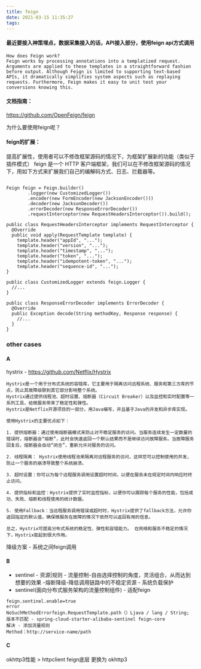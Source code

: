 ```yaml
---
title: feign
date: 2021-03-15 11:35:27
tags:
---
```

#### 最近要接入神策埋点，数据采集接入的话，API接入部分，使用feign api方式调用

```
How does Feign work?
Feign works by processing annotations into a templatized request. Arguments are applied to these templates in a straightforward fashion before output. Although Feign is limited to supporting text-based APIs, it dramatically simplifies system aspects such as replaying requests. Furthermore, Feign makes it easy to unit test your conversions knowing this.
```
#### 文档指南：
https://github.com/OpenFeign/feign

为什么要使用feign呢？

#### feign的扩展：

提高扩展性，使用者可以不修改框架源码的情况下，为框架扩展新的功能（类似于插件模式）
feign 是一个 HTTP 客户端框架，我们可以在不修改框架源码的情况下，用如下方式来扩展我们自己的编解码方式、日志、拦截器等。
```

Feign feign = Feign.builder()
        .logger(new CustomizedLogger())
        .encoder(new FormEncoder(new JacksonEncoder()))
        .decoder(new JacksonDecoder())
        .errorDecoder(new ResponseErrorDecoder())
        .requestInterceptor(new RequestHeadersInterceptor()).build();

public class RequestHeadersInterceptor implements RequestInterceptor {  
  @Override
  public void apply(RequestTemplate template) {
    template.header("appId", "...");
    template.header("version", "...");
    template.header("timestamp", "...");
    template.header("token", "...");
    template.header("idempotent-token", "...");
    template.header("sequence-id", "...");
}

public class CustomizedLogger extends feign.Logger {
  //...
}

public class ResponseErrorDecoder implements ErrorDecoder {
  @Override
  public Exception decode(String methodKey, Response response) {
    //...
  }
}
```



### other cases
#### A
hystrix - https://github.com/Netflix/Hystrix
```
Hystrix是一个用于分布式系统的容错库，它主要用于隔离访问远程系统、服务和第三方库的节点，防止其故障级联到其它部分影响整个系统。
Hystrix通过提供线程池、超时设置、熔断器（Circuit Breaker）以及监控和实时配置等一系列工具，给微服务带来了稳定性和弹性。 
Hystrix是Netflix开源项目的一部分，用Java编写，并且基于Java的并发和异步库实现。

使用Hystrix的主要优点如下：

1. 提供熔断器：通过使用熔断器模式来防止对不稳定服务的访问。当服务连续发生一定数量的错误时，熔断器会“熔断”，此时会快速返回一个默认结果而不是继续访问故障服务。当故障服务回复后，熔断器会自动“闭合”，重新允许对服务的访问。

2. 线程隔离： Hystrix使用线程池来隔离对远程服务的访问，这样您可以控制使用的并发，防止一个服务的崩溃导致整个系统崩溃。

3. 超时设置：你可以为每个远程服务调用设置超时时间，以便在服务未在规定时间内响应时终止访问。

4. 提供指标和监控：Hystrix提供了实时监控指标，以便你可以跟踪每个服务的性能，包括成功、失败、熔断和线程使用的统计数据。

5. 使用Fallback：当远程服务调用错误或超时时，Hystrix提供了fallback方法，允许你返回指定的默认值，确保微服务在故障的情况下依然可以返回有用的信息。

总之，Hystrix可提高分布式系统的稳定性、弹性和容错能力。 在网络和服务不稳定的情况下，Hystrix能起到很大作用。
```
降级方案 - 系统之间feign调用

#### B
- sentinel - 资源|规则 - 流量控制-自由选择控制的角度，灵活组合，从而达到想要的效果 -熔断降级-降低调用链路中的不稳定资源 - 系统负载保护
- sentinel(面向分布式服务架构的流量控制组件) - 适配feign
```
feign.sentinel.enable=true
error
NoSuchMethodErrorfeign.RequestTemplate.path（）Ljava / lang / String;
版本不匹配 - spring-cloud-starter-alibaba-sentinel feign-core
解决 - 添加流量规则
Method：http://service-name/path
```

#### C
okhttp3性能 > httpclient
feign底层 更换为 okhttp3
